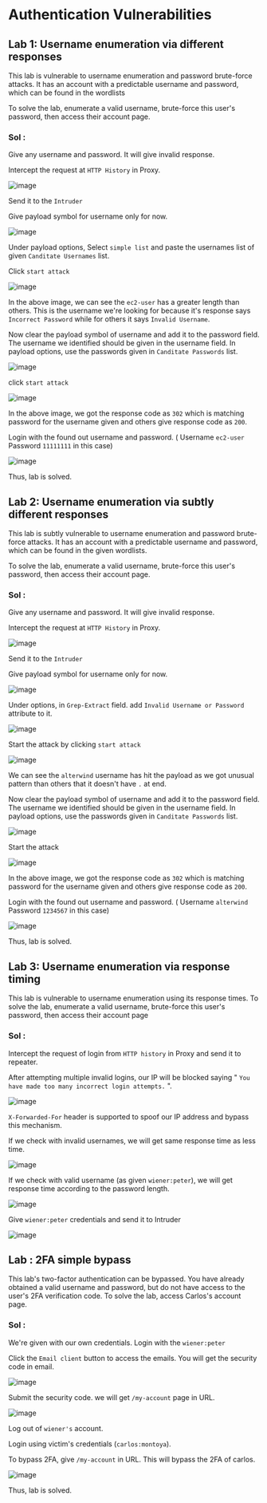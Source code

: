 # Authentication Vulnerabilities

## Lab 1: Username enumeration via different responses

This lab is vulnerable to username enumeration and password brute-force attacks. It has an account with a predictable username and password, which can be found in the wordlists

To solve the lab, enumerate a valid username, brute-force this user's password, then access their account page.

### Sol :

Give any username and password. It will give invalid response.

Intercept the request at `HTTP History` in Proxy.

![image](https://github.com/tousif13/Port_Swigger_Labs/assets/33444140/b908d504-3acc-49b4-8076-8b23c44e4a36)

Send it to the `Intruder`

Give payload symbol for username only for now.

![image](https://github.com/tousif13/Port_Swigger_Labs/assets/33444140/85997ddb-c27f-4c45-b08a-dac75045435c)

Under payload options, Select `simple list` and paste the usernames list of given `Canditate Usernames` list.

Click `start attack`

![image](https://github.com/tousif13/Port_Swigger_Labs/assets/33444140/f460b621-fd67-436a-9e79-dcb481bfa0af)

In the above image, we can see the `ec2-user` has a greater length than others. This is the username we're looking for because it's response says `Incorrect Password` while for others it says `Invalid Username`.

Now clear the payload symbol of username and add it to the password field. The username we identified should be given in the username field. In payload options, use the passwords given in `Canditate Passwords` list.

![image](https://github.com/tousif13/Port_Swigger_Labs/assets/33444140/35263d46-4476-4cd1-b02c-eecf078a3dd1)

click `start attack`

![image](https://github.com/tousif13/Port_Swigger_Labs/assets/33444140/efa1cbb3-7d81-4e12-bbf7-56ead635414b)

In the above image, we got the response code as `302` which is matching password for the username given and others give response code as `200`. 

Login with the found out username and password. ( Username `ec2-user` Password `11111111` in this case)

![image](https://github.com/tousif13/Port_Swigger_Labs/assets/33444140/47ee3f19-df59-494e-9f31-f8223342aa95)

Thus, lab is solved.

## Lab 2: Username enumeration via subtly different responses

This lab is subtly vulnerable to username enumeration and password brute-force attacks. It has an account with a predictable username and password, which can be found in the given wordlists.

To solve the lab, enumerate a valid username, brute-force this user's password, then access their account page.

### Sol :

Give any username and password. It will give invalid response.

Intercept the request at `HTTP History` in Proxy.

![image](https://github.com/tousif13/Port_Swigger_Labs/assets/33444140/d566e218-cdb0-4215-ba7e-6658be813e49)

Send it to the `Intruder`

Give payload symbol for username only for now.

![image](https://github.com/tousif13/Port_Swigger_Labs/assets/33444140/85997ddb-c27f-4c45-b08a-dac75045435c)

Under options, in `Grep-Extract` field. add `Invalid Username or Password` attribute to it.

![image](https://github.com/tousif13/Port_Swigger_Labs/assets/33444140/5b569992-fe45-476f-9d09-1e8130dcc49f)

Start the attack by clicking `start attack`

![image](https://github.com/tousif13/Port_Swigger_Labs/assets/33444140/e210a87c-4b2c-483d-a17f-2f2cec2052be)

We can see the `alterwind` username has hit the payload as we got unusual pattern than others that it doesn't have `.` at end.

Now clear the payload symbol of username and add it to the password field. The username we identified should be given in the username field. In payload options, use the passwords given in `Canditate Passwords` list.

![image](https://github.com/tousif13/Port_Swigger_Labs/assets/33444140/37cac23b-fb0c-4e2b-8523-c2a81ec69585)

Start the attack

![image](https://github.com/tousif13/Port_Swigger_Labs/assets/33444140/ed95f864-c583-4d55-a026-a05d457df88e)

In the above image, we got the response code as `302` which is matching password for the username given and others give response code as `200`. 

Login with the found out username and password. ( Username `alterwind` Password `1234567` in this case)

![image](https://github.com/tousif13/Port_Swigger_Labs/assets/33444140/d4bed274-d4d9-4968-bde0-853438982d6b)

Thus, lab is solved.

## Lab 3: Username enumeration via response timing 

This lab is vulnerable to username enumeration using its response times. To solve the lab, enumerate a valid username, brute-force this user's password, then access their account page

### Sol :

Intercept the request of login from `HTTP history` in Proxy and send it to repeater.

After attempting multiple invalid logins, our IP will be blocked saying " `You have made too many incorrect login attempts.` ". 

![image](https://github.com/tousif13/Port_Swigger_Labs/assets/33444140/cd865f1b-5fd0-4774-a935-c315a181a8d9)

`X-Forwarded-For` header is supported to spoof our IP address and bypass this mechanism.

If we check with invalid usernames, we will get same response time as less time.

![image](https://github.com/tousif13/Port_Swigger_Labs/assets/33444140/e45454b7-fe57-405a-a9cd-bfa43af4945e)

If we check with valid username (as given `wiener:peter`), we will get response time according to the password length.

![image](https://github.com/tousif13/Port_Swigger_Labs/assets/33444140/263bfaf8-2dc9-41f9-a70c-ee56a763a224)

Give `wiener:peter` credentials and send it to Intruder

![image](https://github.com/tousif13/Port_Swigger_Labs/assets/33444140/ca5c4e50-f4cf-43c0-8d89-5175f6b6a0b2)





## Lab : 2FA simple bypass

This lab's two-factor authentication can be bypassed. You have already obtained a valid username and password, but do not have access to the user's 2FA verification code. To solve the lab, access Carlos's account page.

### Sol :

We're given with our own credentials. Login with the `wiener:peter`

Click the `Email client` button to access the emails. You will get the security code in email.

![image](https://github.com/tousif13/Port_Swigger_Labs/assets/33444140/0c13b3cf-87b2-4203-bf15-23572d18166a)

Submit the security code. we will get `/my-account` page in URL.

![image](https://github.com/tousif13/Port_Swigger_Labs/assets/33444140/51fa11ee-edb0-4402-89ae-ef9a543153e4)

Log out of `wiener's` account.

Login using victim's credentials (`carlos:montoya`).

To bypass 2FA, give `/my-account` in URL. This will bypass the 2FA of carlos.

![image](https://github.com/tousif13/Port_Swigger_Labs/assets/33444140/1d15aa62-da7b-4327-9bd3-d8f760cb0d03)

Thus, lab is solved.

